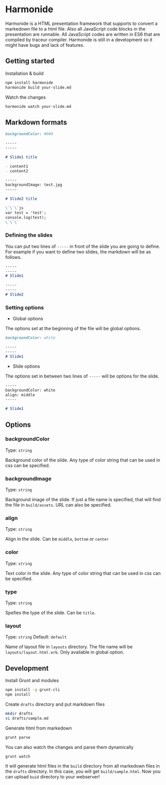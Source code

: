 # Harmonide

Harmonide is a HTML presentation framework that supports to convert a markedown file to a html file. Also all JavaScript code blocks in the presentation are runnable.
All JavaScript codes are written in ES6 that are compiled by traceur compiler. Harmonide is still in a development so it might have bugs and lack of features.

## Getting started

Installation & build

```sh
npm install harmonide
harmonide build your-slide.md
```

Watch the changes

```sh
harmonide watch your-slide.md
```

## Markdown formats

```md
backgroundColor: #000

-----
-----

# Slide1 title

- content1
- content2

-----
backgroundImage: test.jpg
-----

# Slide2 title

\`\`\`js
var test = 'test';
console.log(test);
\`\`\`
```

### Defining the slides

You can put two lines of `-----` in front of the slide you are going to define. For example if you want to define two slides, the markdown will be as follows.

```md
-----
-----
# Slide1

-----
-----
# Slide2
```

### Setting options

- Global options

The options set at the beginning of the file will be global options.

```md
backgroundColor: white

-----
-----
# Slide1
```

- Slide options

The options set in between two lines of `-----` will be options for the slide.
```md
-----
backgroundColor: white
align: middle
-----

# Slide1
```

## Options

### backgroundColor
Type: `string`

Background color of the slide. Any type of color string that can be used in css can be specified.

### backgroundImage
Type: `string`

Background image of the slide. If just a file name is specified, that will find the file in `build/assets`. URL can also be specified.

### align
Type: `string`

Align in the slide. Can be `middle`, `bottom` or `center`

### color
Type: `string`

Text color in the slide. Any type of color string that can be used in css can be specified.

### type
Type: `string`

Spefies the type of the slide. Can be `title`.

### layout
Type: `string`
Default: `default`

Name of layout file in `layouts` directory. The file name will be `layouts/layout.html.erb`. Only available in global option.


## Development

Install Grunt and modules

```sh
npm install -g grunt-cli
npm install
```

Create `drafts` directory and put markdown files

```sh
mkdir drafts
vi drafts/sample.md
```

Generate html from markedown

```sh
grunt parse
```

You can also watch the changes and parse them dynamically
```sh
grunt watch
```

It will generate html files in the `build` directory from all markedown files in the `drafts` directory.
In this case, you will get `build/sample.html`.
Now you can upload `buid` directory to your webserver!
